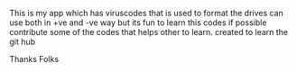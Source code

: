 This is my app which has viruscodes that is used to format the drives can use both in +ve and -ve way but its fun to learn this codes if possible contribute some of the codes that helps other to learn. created to learn the git hub

Thanks Folks
